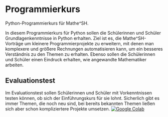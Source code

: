 # Programmierkurs
Python-Programmierkurs für Mathe^SH.

In diesem Programmierkurs für Python sollen die Schülerinnen und Schüler Grundlagenkenntnisse in Python erhalten. Ziel ist es, die Mathe^SH-Vorträge um kleinere Programmierprojekte zu erweitern, mit denen man komplexere und größere Rechnungen automatisieren kann, um ein besseres Verständnis zu den Themen zu erhalten. Ebenso sollen die Schülerinnen und Schüler einen Eindruck erhalten, wie angewandte Mathematiker arbeiten.

## Evaluationstest 
Im Evaluationstest sollen Schülerinnen und Schüler mit Vorkenntnissen testen können, ob sich der Einführungskurs für sie lohnt. Sicherlich gibt es immer Themen, die noch neu sind, bei bereits bekannten Themen ließen sich aber schon kompliziertere Projekte umsetzen.
[![Google Colab](https://badgen.net/badge/Launch/on%20Google%20Colab/blue?icon=terminal)](https://colab.research.google.com/drive/1nvLmHJatM3MLeQRpt63PiI5oB0As6EiC#scrollTo=oqwmCwxtuOgk)
